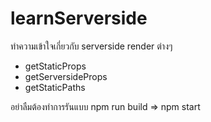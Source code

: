 # learnServerside
ทำความเข้าใจเกี่ยวกับ serverside render ต่างๆ
- getStaticProps
- getServersideProps
- getStaticPaths

อย่าลืมต้องทำการรันแบบ npm run build => npm start
